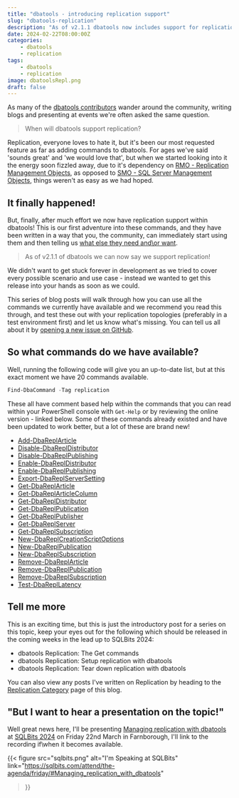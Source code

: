 ```yaml
---
title: "dbatools - introducing replication support"
slug: "dbatools-replication"
description: "As of v2.1.1 dbatools now includes support for replication - this is the first in a series of blog posts to cover these new commands"
date: 2024-02-22T08:00:00Z
categories:
    - dbatools
    - replication
tags:
    - dbatools
    - replication
image: dbatoolsRepl.png
draft: false
---
```


As many of the [dbatools contributors](https://github.com/dataplat/dbatools/graphs/contributors) wander around the community, writing blogs and presenting at events we're often asked the same question.

> When will dbatools support replication?

Replication, everyone loves to hate it, but it's been our most requested feature as far as adding commands to dbatools. For ages we've said 'sounds great' and 'we would love that', but when we started looking into it the energy soon fizzled away, due to it's dependency on [RMO - Replication Management Objects](https://learn.microsoft.com/en-us/sql/relational-databases/replication/concepts/replication-management-objects-concepts?view=sql-server-ver16?wt.mc_id=AZ-MVP-5003655), as opposed to [SMO - SQL Server Management Objects](https://learn.microsoft.com/en-us/sql/relational-databases/server-management-objects-smo/sql-server-management-objects-smo-programming-guide?wt.mc_id=AZ-MVP-5003655), things weren't as easy as we had hoped.

## It finally happened!

But, finally, after much effort we now have replication support within dbatools! This is our first adventure into these commands, and they have been written in a way that you, the community, can immediately start using them and then telling us [what else they need and\or want](https://dbatools.io/issues).

> As of v2.1.1 of dbatools we can now say we support replication!

We didn't want to get stuck forever in development as we tried to cover every possible scenario and use case - instead we wanted to get this release into your hands as soon as we could.

This series of blog posts will walk through how you can use all the commands we currently have available and we recommend you read this through, and test these out with your replication topologies (preferably in a test environment first) and let us know what's missing. You can tell us all about it by [opening a new issue on GitHub](https://dbatools.io/issues).

## So what commands do we have available?

Well, running the following code will give you an up-to-date list, but at this exact moment we have 20 commands available.

```PowerShell
Find-DbaCommand -Tag replication
```

These all have comment based help within the commands that you can read within your PowerShell console with `Get-Help` or by reviewing the online version - linked below. Some of these commands already existed and have been updated to work better, but a lot of these are brand new!

- [Add-DbaReplArticle](https://dbatools.io/Add-DbaReplArticle)
- [Disable-DbaReplDistributor](https://dbatools.io/Disable-DbaReplDistributor)
- [Disable-DbaReplPublishing](https://dbatools.io/Disable-DbaReplPublishing)
- [Enable-DbaReplDistributor](https://dbatools.io/Enable-DbaReplDistributor)
- [Enable-DbaReplPublishing](https://dbatools.io/Enable-DbaReplPublishing)
- [Export-DbaReplServerSetting](https://dbatools.io/Export-DbaReplServerSetting)
- [Get-DbaReplArticle](https://dbatools.io/Get-DbaReplArticle)
- [Get-DbaReplArticleColumn](https://dbatools.io/Get-DbaReplArticleColumn)
- [Get-DbaReplDistributor](https://dbatools.io/Get-DbaReplDistributor)
- [Get-DbaReplPublication](https://dbatools.io/Get-DbaReplPublication)
- [Get-DbaReplPublisher](https://dbatools.io/Get-DbaReplPublisher)
- [Get-DbaReplServer](https://dbatools.io/Get-DbaReplServer)
- [Get-DbaReplSubscription](https://dbatools.io/Get-DbaReplSubscription)
- [New-DbaReplCreationScriptOptions](https://dbatools.io/New-DbaReplCreationScriptOptions)
- [New-DbaReplPublication](https://dbatools.io/New-DbaReplPublication)
- [New-DbaReplSubscription](https://dbatools.io/New-DbaReplSubscription)
- [Remove-DbaReplArticle](https://dbatools.io/Remove-DbaReplArticle)
- [Remove-DbaReplPublication](https://dbatools.io/Remove-DbaReplPublication)
- [Remove-DbaReplSubscription](https://dbatools.io/Remove-DbaReplSubscription)
- [Test-DbaReplLatency](https://dbatools.io/Test-DbaReplLatency)

## Tell me more

This is an exciting time, but this is just the introductory post for a series on this topic, keep your eyes out for the following which should be released in the coming weeks in the lead up to SQLBits 2024:

- dbatools Replication: The Get commands
- dbatools Replication: Setup replication with dbatools
- dbatools Replication: Tear down replication with dbatools

You can also view any posts I've written on Replication by heading to the [Replication Category](/categories/replication/) page of this blog.

## "But I want to hear a presentation on the topic!"

Well great news here, I'll be presenting [Managing replication with dbatools](https://sqlbits.com/attend/the-agenda/friday/#Managing_replication_with_dbatools) at [SQLBits 2024](https://sqlbits.com/) on Friday 22nd March in Farnborough, I'll link to the recording if\when it becomes available.

{{<
  figure src="sqlbits.png"
         alt="I'm Speaking at SQLBits"
         link="https://sqlbits.com/attend/the-agenda/friday/#Managing_replication_with_dbatools"
>}}

